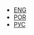 <!-- - [Home]()

- [Quick Start](quickstart.md) -->
* [ENG](https://cp-algorithms.com/)
* [POR](https://cp-algorithms-brasil.com/)
* [РУС](http://e-maxx.ru/algo/)
